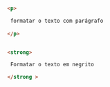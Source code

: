 ```html 

<p> 

 formatar o texto com parágrafo 
 
</p> 


```

```html 

<strong>

 Formatar o texto em negrito 

</strong >

```

